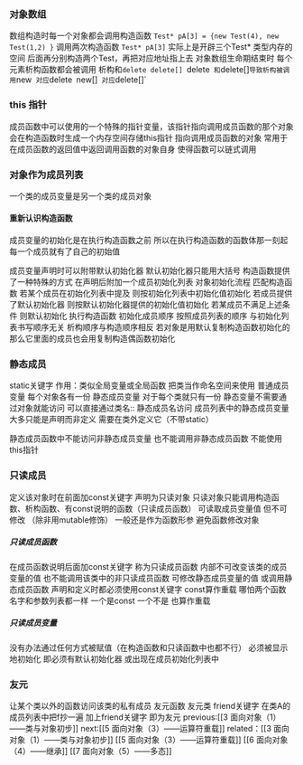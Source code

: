 ### 对象数组
数组构造时每一个对象都会调用构造函数
`Test* pA[3] = {new Test(4), new Test(1,2) }`
	调用两次构造函数
	`Test* pA[3]` 实际上是开辟三个Test* 类型内存的空间
	后面再分别构造两个Test，再把对应地址指上去
对象数组生命期结束时 每个元素析构函数都会被调用
	析构和`delete delete[]
	`delete` 和`delete[]` 导致析构被调用
	`new` 对应`delete`
	`new[]` 对应`delete[]`
### this 指针
成员函数中可以使用的一个特殊的指针变量，该指针指向调用成员函数的那个对象
会在构造函数时生成一个内存空间存储this指针 指向调用成员函数的对象
常用于在成员函数的返回值中返回调用函数的对象自身  使得函数可以链式调用

### 对象作为成员列表
一个类的成员变量是另一个类的成员对象
#### 重新认识构造函数
成员变量的初始化是在执行构造函数之前 所以在执行构造函数的函数体那一刻起 每一个成员就有了自己的初始值

成员变量声明时可以附带默认初始化器 默认初始化器只能用大括号
构造函数提供了一种特殊的方式 在声明后附加一个成员初始化列表
对象初始化流程
	匹配构造函数
	若某个成员在初始化列表中提及 则按初始化列表中初始化值初始化
	若成员提供了默认初始化器 则按默认初始化器提供的初始化值初始化 
	若某成员不满足上述条件 则默认初始化
	执行构造函数
初始化成员顺序
	按照成员列表的顺序 与初始化列表书写顺序无关
	析构顺序与构造顺序相反
若对象是用默认复制构造函数初始化的 那么它里面的成员也会用复制构造偶函数初始化
### 静态成员
static关键字
作用：类似全局变量或全局函数 把类当作命名空间来使用
普通成员变量 每个对象各有一份
静态成员变量 对于每个类就只有一份
静态变量不需要通过对象就能访问 可以直接通过类名:: 静态成员名访问
成员列表中的静态成员变量大多只能是声明而非定义
需要在类外定义它（不带static）

静态成员函数中不能访问非静态成员变量 也不能调用非静态成员函数
不能使用this指针

### 只读成员
定义该对象时在前面加const关键字 声明为只读对象
	只读对象只能调用构造函数、析构函数、有const说明的函数（只读成员函数）
	可读取成员变量值 但不可修改 （除非用mutable修饰）
	一般还是作为函数形参 避免函数修改对象
##### 只读成员函数
在成员函数说明后面加const关键字 称为只读成员函数
内部不可改变该类的成员变量的值 也不能调用该类中的非只读成员函数
可修改静态成员变量的值 或调用静态成员函数
声明和定义时都必须使用const关键字
const算作重载 哪怕两个函数名字和参数列表都一样 一个是const 一个不是 也算作重载

##### 只读成员变量
没有办法通过任何方式被赋值（在构造函数和只读函数中也都不行）
必须被显示地初始化 即必须有默认初始化器 或出现在成员初始化列表中

### 友元
让某个类以外的函数访问该类的私有成员
友元函数 
友元类
friend关键字 在类A的成员列表中把f抄一遍 加上friend关键字 即为友元
previous:[[3 面向对象（1）——类与对象初步]]
next:[[5 面向对象（3）——运算符重载]]
related：[[3 面向对象（1）——类与对象初步]]  [[5 面向对象（3）——运算符重载]]  [[6 面向对象（4）——继承]]   [[7 面向对象（5）——多态]]